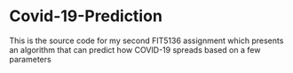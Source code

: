 # Covid-19-Prediction
This is the source code for my second FIT5136 assignment which presents an algorithm that can predict how COVID-19 spreads based on a few parameters

